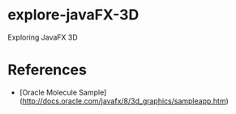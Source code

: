 # explore-javaFX-3D
Exploring JavaFX 3D

# References
* [Oracle Molecule Sample] (http://docs.oracle.com/javafx/8/3d_graphics/sampleapp.htm)
